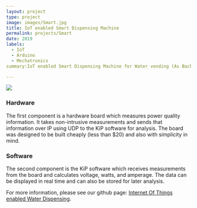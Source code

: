 ```yaml
---
layout: project
type: project
image: images/Smart.jpg
title: IoT enabled Smart Dispensing Machine
permalink: projects/Smart
date: 2019
labels:
  - IoT
  - Arduino
  - Mechatronics
summary:IoT enabled Smart Dispensing Machine for Water vending (As Bachelor's Project)

---
```


<img class="ui image" src="{{ site.baseurl }}/images/Smart.jpg">



### Hardware
The first component is a hardware board which measures power quality information. It takes non-intrusive measurements
and sends that information over IP using UDP to the KiP software for analysis. The board was designed to be built
cheaply (less than $20) and also with simplicity in mind.

### Software
The second component is the KiP software which receives measurements from the board and calculates voltage,
watts, and amperage. The data can be displayed in real time and can also be stored for later analysis.

For more information, please see our github page: <a href="https://github.com/Btech-project-2019/APFPOWVM">
<i class="large github icon "></i>Internet Of Things enabled Water Dispensing</a>.

